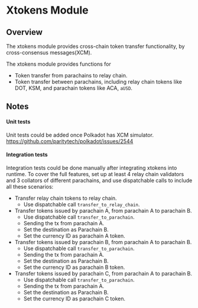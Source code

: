 # Xtokens Module

## Overview

The xtokens module provides cross-chain token transfer functionality, by cross-consensus
messages(XCM).

The xtokens module provides functions for
- Token transfer from parachains to relay chain.
- Token transfer between parachains, including relay chain tokens like DOT,
  KSM, and parachain tokens like ACA, ```````````````aUSD```````````````.

## Notes

#### Unit tests

Unit tests could be added once Polkadot has XCM simulator. https://github.com/paritytech/polkadot/issues/2544

#### Integration tests

Integration tests could be done manually after integrating xtokens into runtime. To cover the full features, set up at least 4 relay chain validators and 3 collators of different parachains, and use dispatchable calls to include all these scenarios:

- Transfer relay chain tokens to relay chain.
  - Use dispatchable call `transfer_to_relay_chain`.
- Transfer tokens issued by parachain A, from parachain A to parachain B.
  - Use dispatchable call `transfer_to_parachain`.
  - Sending the tx from parachain A.
  - Set the destination as Parachain B.
  - Set the currency ID as parachain A token.
- Transfer tokens issued by parachain B, from parachain A to parachain B.
  - Use dispatchable call `transfer_to_parachain`.
  - Sending the tx from parachain A.
  - Set the destination as Parachain B.
  - Set the currency ID as parachain B token.
- Transfer tokens issued by parachain C, from parachain A to parachain B.
  - Use dispatchable call `transfer_to_parachain`.
  - Sending the tx from parachain A.
  - Set the destination as Parachain B.
  - Set the currency ID as parachain C token.
